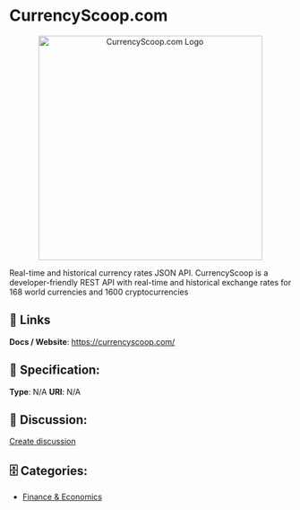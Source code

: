 # CurrencyScoop.com
<p align="center">
    <img width="400" src="https://raw.githubusercontent.com/apis-list/apis-list/main/apis/currencyscoop-com/logo_256x256.png" alt="CurrencyScoop.com Logo"/>
</p>

Real-time and historical currency rates JSON API.  CurrencyScoop is a developer-friendly REST API with real-time and historical exchange rates for 168 world currencies and 1600 cryptocurrencies

##  🔗 Links
**Docs / Website**: https://currencyscoop.com/

## 🧬 Specification:
**Type**: N/A
**URI**: N/A

## 💬 Discussion:
[Create discussion](https://github.com/apis-list/apis-list/discussions/new)

## 🗄️ Categories:
- [Finance & Economics](https://github.com/apis-list/apis-list#finance-and-economics)







